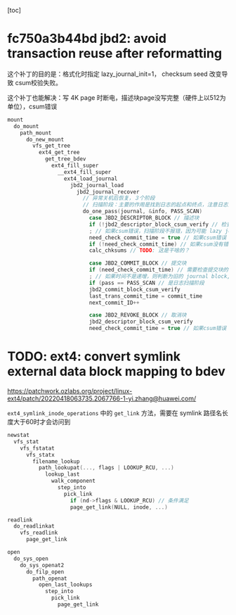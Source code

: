 [toc]

# fc750a3b44bd jbd2: avoid transaction reuse after reformatting

这个补丁的目的是：格式化时指定 lazy_journal_init=1， checksum seed 改变导致 csum校验失败。

这个补丁也能解决：写 4K page 时断电，描述块page没写完整（硬件上以512为单位），csum错误

```c
mount
  do_mount
    path_mount
      do_new_mount
        vfs_get_tree
          ext4_get_tree
            get_tree_bdev
              ext4_fill_super
                __ext4_fill_super
                  ext4_load_journal
                    jbd2_journal_load
                      jbd2_journal_recover
                        // 异常关机后恢复，３个阶段
                        // 扫描阶段：主要的作用是找到日志的起点和终点，注意日志空间可看做一个环形结构
                        do_one_pass(journal, &info, PASS_SCAN)
                          case JBD2_DESCRIPTOR_BLOCK // 描述块
                          if (!jbd2_descriptor_block_csum_verify // 检查 checksum, 如果csum错误
                          ; // 如果csum错误，扫描阶段不报错，因为可能 lazy journal init
                          need_check_commit_time = true // 如果csum错误
                          if (!need_check_commit_time) // 如果csum没有错误, 以及其他的条件满足
                          calc_chksums // TODO: 这是干啥的？

                          case JBD2_COMMIT_BLOCK // 提交块
                          if (need_check_commit_time) // 需要检查提交块的时间
                          ; // 如果时间不是递增，则判断为旧的 journal block, 不报错
                          if (pass == PASS_SCAN // 是日志扫描阶段
                          jbd2_commit_block_csum_verify
                          last_trans_commit_time = commit_time
                          next_commit_ID++

                          case JBD2_REVOKE_BLOCK // 取消块
                          jbd2_descriptor_block_csum_verify
                          need_check_commit_time = true // 如果csum错误
```

# TODO: ext4: convert symlink external data block mapping to bdev

https://patchwork.ozlabs.org/project/linux-ext4/patch/20220418063735.2067766-1-yi.zhang@huawei.com/

`ext4_symlink_inode_operations` 中的 `get_link` 方法，需要在 symlink 路径名长度大于60时才会访问到
```c
newstat
  vfs_stat
    vfs_fstatat
      vfs_statx
        filename_lookup
          path_lookupat(..., flags | LOOKUP_RCU, ...)
            lookup_last
              walk_component
                step_into
                  pick_link
                    if (nd->flags & LOOKUP_RCU) // 条件满足
                    page_get_link(NULL, inode, ...)

readlink
  do_readlinkat
    vfs_readlink
      page_get_link

open
  do_sys_open 
    do_sys_openat2
      do_filp_open
        path_openat
          open_last_lookups
            step_into
              pick_link
                page_get_link
```
